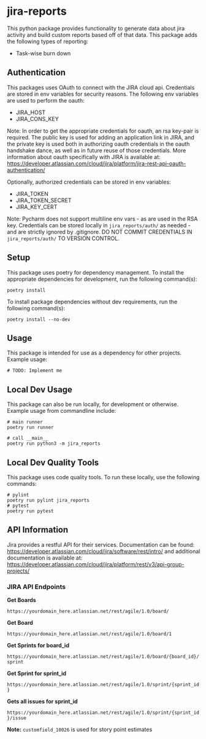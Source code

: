 # jira-reports
This python package provides functionality to generate data about jira 
activity and build custom reports based off of that data. This package adds 
the following types of reporting:
 - Task-wise burn down
 
 ## Authentication
This packages uses OAuth to connect with the JIRA cloud api. Credentials are 
stored in env variables for security reasons. The following env variables are 
used to perform the oauth:
 - JIRA_HOST
 - JIRA_CONS_KEY
 
 Note: In order to get the appropriate credentials for oauth, an rsa key-pair 
 is required. The public key is used for adding an application link in JIRA, 
 and the private key is used both in authorizing oauth credentials in the 
 oauth handshake dance, as well as in future reuse of those credentials. More 
 information about oauth specifically with JIRA is available at: 
 https://developer.atlassian.com/cloud/jira/platform/jira-rest-api-oauth-authentication/
 
 Optionally, authorized credentials can be stored in env variables:
 - JIRA_TOKEN
 - JIRA_TOKEN_SECRET
 - JIRA_KEY_CERT
 
 Note: Pycharm does not support multiline env vars - as are used in the RSA 
 key. Credentials can be stored locally in `jira_reports/auth/` as needed - 
 and are strictly ignored by .gitignore. DO NOT COMMIT CREDENTIALS IN 
 `jira_reports/auth/` TO VERSION CONTROL.
 
 ## Setup
 This package uses poetry for dependency management. To install the 
 appropriate dependencies for development, run the following command(s):
 
```
poetry install
```

To install package dependencies without dev requirements, run the following 
command(s):

```
poetry install --no-dev
```

## Usage
This package is intended for use as a dependency for other projects. Example 
usage:

```
# TODO: Implement me
```

## Local Dev Usage
This package can also be run locally, for development or otherwise. Example 
usage from commandline include:

```
# main runner
poetry run runner

# call __main__
poetry run python3 -m jira_reports
```

## Local Dev Quality Tools
This package uses code quality tools. To run these locally, use the following 
commands:

```
# pylint 
poetry run pylint jira_reports
# pytest
poetry run pytest
```

## API Information
Jira provides a restful API for their services. Documentation can be found:
https://developer.atlassian.com/cloud/jira/software/rest/intro/ and 
additional documentation is available at: 
https://developer.atlassian.com/cloud/jira/platform/rest/v3/api-group-projects/

### JIRA API Endpoints
**Get Boards** 

`https://yourdomain_here.atlassian.net/rest/agile/1.0/board/`

**Get Board**

`https://yourdomain_here.atlassian.net/rest/agile/1.0/board/1`

**Get Sprints for board_id**

`https://yourdomain_here.atlassian.net/rest/agile/1.0/board/{board_id}/sprint`

**Get Sprint for sprint_id**

`https://yourdomain_here.atlassian.net/rest/agile/1.0/sprint/{sprint_id}`

**Gets all issues for sprint_id**

`https://yourdomain_here.atlassian.net/rest/agile/1.0/sprint/{sprint_id}/issue`

**Note:** `customfield_10026` is used for story point estimates
